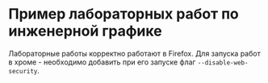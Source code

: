 Пример лабораторных работ по инженерной графике
======================================

Лабораторные работы корректно работают в Firefox.
Для запуска работ в хроме - необходимо добавить при его запуске флаг `--disable-web-security`.